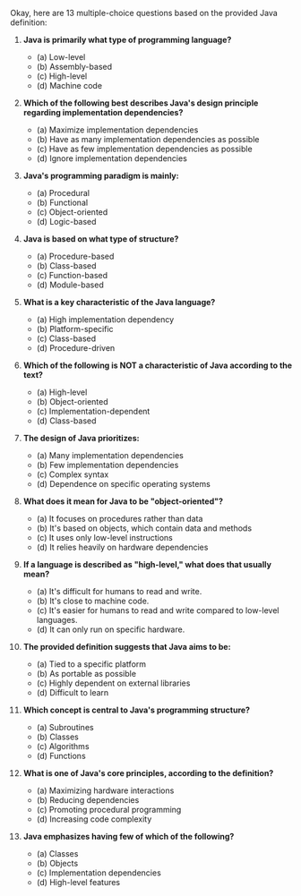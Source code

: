 Okay, here are 13 multiple-choice questions based on the provided Java definition:

1.  **Java is primarily what type of programming language?**
    *   (a) Low-level
    *   (b) Assembly-based
    *   (c) High-level
    *   (d) Machine code

2.  **Which of the following best describes Java's design principle regarding implementation dependencies?**
    *   (a) Maximize implementation dependencies
    *   (b) Have as many implementation dependencies as possible
    *   (c) Have as few implementation dependencies as possible
    *   (d) Ignore implementation dependencies

3.  **Java's programming paradigm is mainly:**
    *   (a) Procedural
    *   (b) Functional
    *   (c) Object-oriented
    *   (d) Logic-based

4.  **Java is based on what type of structure?**
    *   (a) Procedure-based
    *   (b) Class-based
    *   (c) Function-based
    *   (d) Module-based

5. **What is a key characteristic of the Java language?**
    *   (a) High implementation dependency
    *   (b) Platform-specific
    *   (c) Class-based
    *   (d) Procedure-driven

6. **Which of the following is NOT a characteristic of Java according to the text?**
    *   (a) High-level
    *   (b) Object-oriented
    *   (c) Implementation-dependent
    *   (d) Class-based

7. **The design of Java prioritizes:**
    *   (a) Many implementation dependencies
    *   (b) Few implementation dependencies
    *   (c) Complex syntax
    *   (d) Dependence on specific operating systems

8. **What does it mean for Java to be "object-oriented"?**
    *   (a) It focuses on procedures rather than data
    *   (b) It's based on objects, which contain data and methods
    *   (c) It uses only low-level instructions
    *   (d) It relies heavily on hardware dependencies

9. **If a language is described as "high-level," what does that usually mean?**
    *   (a) It's difficult for humans to read and write.
    *   (b) It's close to machine code.
    *   (c) It's easier for humans to read and write compared to low-level languages.
    *   (d) It can only run on specific hardware.

10. **The provided definition suggests that Java aims to be:**
    *   (a) Tied to a specific platform
    *   (b) As portable as possible
    *   (c) Highly dependent on external libraries
    *   (d) Difficult to learn

11. **Which concept is central to Java's programming structure?**
    *   (a) Subroutines
    *   (b) Classes
    *   (c) Algorithms
    *   (d) Functions

12. **What is one of Java's core principles, according to the definition?**
    *   (a) Maximizing hardware interactions
    *   (b) Reducing dependencies
    *   (c) Promoting procedural programming
    *   (d) Increasing code complexity

13. **Java emphasizes having few of which of the following?**
    *   (a) Classes
    *   (b) Objects
    *   (c) Implementation dependencies
    *   (d) High-level features
